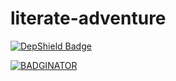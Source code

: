 # literate-adventure

[![DepShield Badge](https://depshield.sonatype.org/badges/herve-brun/literate-adventure/depshield.svg)](https://depshield.github.io)

[![BADGINATOR](https://badginator.herokuapp.com/herve-brun>/literate-adventure.svg)](https://github.com/defunctzombie/badginator)
